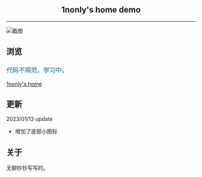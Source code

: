<h2 align="center">1nonly's home demo</h2>
<hr>

![截图](https://img.picgo.net/2023/01/13/ec4102cdb797e7e57f39565b90de882711eace48602c974.png)
## 浏览

<h3 style="color:#5b94b1">代码不规范，学习中。</h3>

[1nonly's home](https://home.nonly.cn/)
<br>

## 更新

2023/01/13 update
- 增加了底部小图标

## 关于

无聊抄抄写写的。
